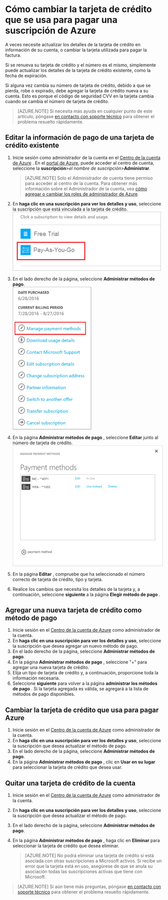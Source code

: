<properties
    pageTitle="Cómo cambiar la tarjeta de crédito que se usa para pagar una suscripción de Azure | Microsoft Azure"
    description="Describe cómo cambiar la tarjeta de crédito que se usa para pagar una suscripción de Azure"
    services=""
    documentationCenter=""
    authors="genlin"
    manager="mbaldwin"
    editor=""
    tags="billing"
    />

<tags
    ms.service="billing"
    ms.workload="na"
    ms.tgt_pltfrm="na"
    ms.devlang="na"
    ms.topic="article"
    ms.date="08/24/2016"
    ms.author="genli"/>

# <a name="how-to-change-the-credit-card-used-to-pay-for-an-azure-subscription"></a>Cómo cambiar la tarjeta de crédito que se usa para pagar una suscripción de Azure

A veces necesite actualizar los detalles de la tarjeta de crédito en información de su cuenta, o cambiar la tarjeta utilizada para pagar la factura.

Si se renueva su tarjeta de crédito y el número es el mismo, simplemente puede actualizar los detalles de la tarjeta de crédito existente, como la fecha de expiración.

Si alguna vez cambia su número de tarjeta de crédito, debido a que se pierda, robe o expirado, debe agregar la tarjeta de crédito nueva a su cuenta. Esto es porque el código de seguridad CVV en la tarjeta cambia cuando se cambia el número de tarjeta de crédito.

> [AZURE.NOTE] Si necesita más ayuda en cualquier punto de este artículo, póngase [en contacto con soporte técnico](https://portal.azure.com/?#blade/Microsoft_Azure_Support/HelpAndSupportBlade) para obtener el problema resuelto rápidamente.

## <a name="edit-payment-information-for-an-existing-credit-card"></a>Editar la información de pago de una tarjeta de crédito existente
1. Inicie sesión como administrador de la cuenta en el [Centro de la cuenta de Azure](https://account.windowsazure.com/Subscriptions) . En el [portal de Azure](https://portal.azure.com), puede acceder al centro de cuenta, seleccione la **suscripción**>*el nombre de suscripción*>**Administrar**.

    > [AZURE.NOTE] Solo el Administrador de cuenta tiene permiso para acceder al centro de la cuenta. Para obtener más información sobre el Administrador de la cuenta, vea [cómo agregar o cambiar los roles de administrador de Azure](billing-add-change-azure-subscription-administrator.md).

2. En **haga clic en una suscripción para ver los detalles y uso**, seleccione la suscripción que está vinculada a la tarjeta de crédito.</br> ![selectsub](./media/billing-how-to-change-credit-card/selectsub.png)
3. En el lado derecho de la página, seleccione **Administrar métodos de pago**.</br> ![changesub](./media/billing-how-to-change-credit-card/changesub_new.png)
4. En la página **Administrar métodos de pago** , seleccione **Editar** junto al número de tarjeta de crédito.</br> ![changesub](./media/billing-how-to-change-credit-card/editcard_new.png)
5. En la página **Editar** , compruebe que ha seleccionado el número correcto de tarjeta de crédito, tipo y tarjeta.
6. Realice los cambios que necesita los detalles de la tarjeta y, a continuación, seleccione **siguiente** a la página **Elegir método de pago** .

## <a name="add-a-new-credit-card-as-a-payment-method"></a>Agregar una nueva tarjeta de crédito como método de pago
1. Inicie sesión en el [Centro de la cuenta de Azure](https://account.windowsazure.com/Subscriptions) como administrador de la cuenta.
2. En **haga clic en una suscripción para ver los detalles y uso**, seleccione la suscripción que desea agregar un nuevo método de pago.
3. En el lado derecho de la página, seleccione **Administrar métodos de pago**.
4. En la página **Administrar métodos de pago** , seleccione "+" para agregar una nueva tarjeta de crédito.
5. Elija un tipo de tarjeta de crédito y, a continuación, proporcione toda la información necesaria.
6. Seleccione **siguiente** para volver a la página **administrar los métodos de pago** . Si la tarjeta agregada es válida, se agregará a la lista de métodos de pago disponibles.

## <a name="change-the-credit-card-that-you-use-to-pay-an-azure-bill"></a>Cambiar la tarjeta de crédito que usa para pagar Azure
1. Inicie sesión en el [Centro de la cuenta de Azure](https://account.windowsazure.com/Subscriptions) como administrador de la cuenta.
2. En **haga clic en una suscripción para ver los detalles y uso**, seleccione la suscripción que desea actualizar el método de pago.
3. En el lado derecho de la página, seleccione **Administrar métodos de pago**.
4. En la página **Administrar métodos de pago** , clic en **Usar en su lugar** para seleccionar la tarjeta de crédito que desea usar.

## <a name="removing-a-credit-card-from-the-account"></a>Quitar una tarjeta de crédito de la cuenta
1. Inicie sesión en el [Centro de la cuenta de Azure](https://account.windowsazure.com/Subscriptions) como administrador de la cuenta.
2. En **haga clic en una suscripción para ver los detalles y uso**, seleccione la suscripción que desea actualizar el método de pago.
3. En el lado derecho de la página, seleccione **Administrar métodos de pago**.
4. En la página **Administrar métodos de pago** , haga clic en **Eliminar** para seleccionar la tarjeta de crédito que desea eliminar.

    > [AZURE.NOTE] No podrá eliminar una tarjeta de crédito si está asociada con otras suscripciones a Microsoft activos. Si recibe un error que la tarjeta está en uso, asegúrese de que se anula su asociación todas las suscripciones activas que tiene con Microsoft.

> [AZURE.NOTE] Si aún tiene más preguntas, póngase [en contacto con soporte técnico](https://portal.azure.com/?#blade/Microsoft_Azure_Support/HelpAndSupportBlade) para obtener el problema resuelto rápidamente.
